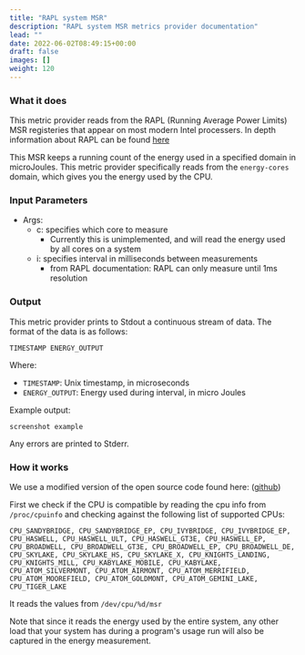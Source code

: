 ```yaml
---
title: "RAPL system MSR"
description: "RAPL system MSR metrics provider documentation"
lead: ""
date: 2022-06-02T08:49:15+00:00
draft: false
images: []
weight: 120
---
```

### What it does
This metric provider reads from the RAPL (Running Average Power Limits) MSR registeries that appear on most modern Intel processers. In depth information about RAPL can be found [here](https://www.intel.com/content/www/us/en/developer/articles/technical/software-security-guidance/advisory-guidance/running-average-power-limit-energy-reporting.html)

This MSR keeps a running count of the energy used in a specified domain in microJoules. This metric provider specifically reads from the `energy-cores` domain, which gives you the energy used by the CPU.

### Input Parameters
- Args:
    - c: specifies which core to measure
        - Currently this is unimplemented, and will read the energy used by all cores on a system
    - i: specifies interval in milliseconds between measurements
        - from RAPL documentation: RAPL can only measure until 1ms resolution 

### Output
This metric provider prints to Stdout a continuous stream of data. The format of the data is as follows:

`TIMESTAMP ENERGY_OUTPUT`

Where:
- `TIMESTAMP`: Unix timestamp, in microseconds
- `ENERGY_OUTPUT`: Energy used during interval, in micro Joules

Example output:
```
screenshot example
```

Any errors are printed to Stderr.

### How it works

We use a modified version of the open source code found here: ([github](https://github.com/deater/uarch-configure/blob/master/rapl-read/rapl-read.c))

First we check if the CPU is compatible by reading the cpu info from `/proc/cpuinfo` and checking against the following list of supported CPUs:

```
CPU_SANDYBRIDGE, CPU_SANDYBRIDGE_EP, CPU_IVYBRIDGE, CPU_IVYBRIDGE_EP, CPU_HASWELL, CPU_HASWELL_ULT, CPU_HASWELL_GT3E, CPU_HASWELL_EP, CPU_BROADWELL, CPU_BROADWELL_GT3E, CPU_BROADWELL_EP, CPU_BROADWELL_DE, CPU_SKYLAKE, CPU_SKYLAKE_HS, CPU_SKYLAKE_X, CPU_KNIGHTS_LANDING, CPU_KNIGHTS_MILL, CPU_KABYLAKE_MOBILE, CPU_KABYLAKE, CPU_ATOM_SILVERMONT, CPU_ATOM_AIRMONT, CPU_ATOM_MERRIFIELD, CPU_ATOM_MOOREFIELD, CPU_ATOM_GOLDMONT, CPU_ATOM_GEMINI_LAKE, CPU_TIGER_LAKE
```
It reads the values from `/dev/cpu/%d/msr`

Note that since it reads the energy used by the entire system, any other load that your system has during a program's usage run will also be captured in the energy measurement.
    